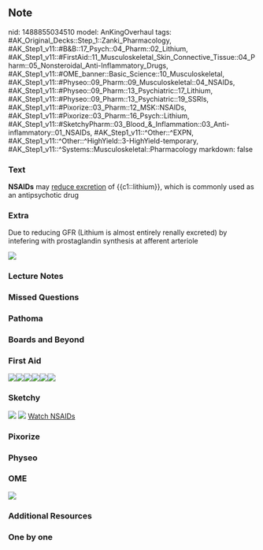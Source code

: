 ## Note
nid: 1488855034510
model: AnKingOverhaul
tags: #AK_Original_Decks::Step_1::Zanki_Pharmacology, #AK_Step1_v11::#B&B::17_Psych::04_Pharm::02_Lithium, #AK_Step1_v11::#FirstAid::11_Musculoskeletal_Skin_Connective_Tissue::04_Pharm::05_Nonsteroidal_Anti-Inflammatory_Drugs, #AK_Step1_v11::#OME_banner::Basic_Science::10_Musculoskeletal, #AK_Step1_v11::#Physeo::09_Pharm::09_Musculoskeletal::04_NSAIDs, #AK_Step1_v11::#Physeo::09_Pharm::13_Psychiatric::17_Lithium, #AK_Step1_v11::#Physeo::09_Pharm::13_Psychiatric::19_SSRIs, #AK_Step1_v11::#Pixorize::03_Pharm::12_MSK::NSAIDs, #AK_Step1_v11::#Pixorize::03_Pharm::16_Psych::Lithium, #AK_Step1_v11::#SketchyPharm::03_Blood_&_Inflammation::03_Anti-inflammatory::01_NSAIDs, #AK_Step1_v11::^Other::^EXPN, #AK_Step1_v11::^Other::^HighYield::3-HighYield-temporary, #AK_Step1_v11::^Systems::Musculoskeletal::Pharmacology
markdown: false

### Text
<div>
  <b>NSAIDs</b> may <u>reduce excretion</u> of {{c1::lithium}},
  which is commonly used as an antipsychotic drug
</div>

### Extra
Due to reducing GFR (Lithium is almost entirely renally excreted)
by intefering with prostaglandin synthesis at afferent arteriole
<div><img src=
"Screen%20Shot%202017-03-06%20at%208.54.00%20PM.png"></div>

### Lecture Notes


### Missed Questions


### Pathoma


### Boards and Beyond


### First Aid
<img src="paste-147106924855299.jpg"><img src=
"paste-634817641185283.jpg"><img src=
"paste-638021686788099.jpg"><img src=
"paste-232039903133699.jpg"><img src=
"paste-644528562241539.jpg"><img src="paste-224652559384579.jpg">

### Sketchy
<img src="paste-577441173078017.jpg"> <img src=
"paste-af3fac2cfd689d0be10bb96ebcb5bb3df0c0c332.png"> <a href=
"https://dashboard.sketchy.com/study/medical/courses/medical-pharmacology/units/medical-pharmacology-blood-inflammation/videos/medical-pharmacology-blood-and-inflammation-anti-inflammatory-nsaids?utm_source=anki&utm_medium=partnership&utm_campaign=february_update&utm_content=medical">
Watch NSAIDs</a>

### Pixorize


### Physeo


### OME
<div class="ome-widget">
  <a href=
  "https://onlinemeded.org/spa/musculoskeletal?ref=anki"><img src=
  "_OME_AnkiFlashcards_Topic_2.png"></a>
</div>

### Additional Resources


### One by one


